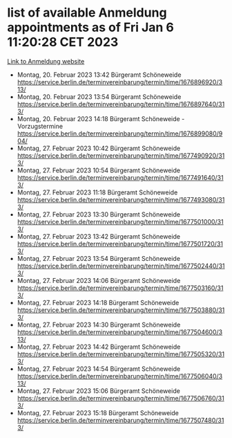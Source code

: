 # list of available Anmeldung appointments as of Fri Jan  6 11:20:28 CET 2023
[Link to Anmeldung website](https://service.berlin.de/terminvereinbarung/termin/tag.php?termin=0&anliegen[]=120686&dienstleisterlist=122210,122217,327316,122219,327312,122227,327314,122231,327346,122243,327348,122252,329742,122260,329745,122262,329748,122254,329751,122271,327278,122273,327274,122277,327276,330436,122280,327294,122282,327290,122284,327292,327539,122291,327270,122285,327266,122286,327264,122296,327268,150230,329760,122301,327282,122297,327286,122294,327284,122312,329763,122314,329775,122304,327330,122311,327334,122309,327332,122281,327352,122279,329772,122276,327324,122274,327326,122267,329766,122246,327318,122251,327320,122257,327322,122208,327298,122226,327300,121362,121364&herkunft=http%3A%2F%2Fservice.berlin.de%2Fdienstleistung%2F120686%2F)
- Montag, 20. Februar 2023 13:42 Bürgeramt Schöneweide https://service.berlin.de/terminvereinbarung/termin/time/1676896920/313/
- Montag, 20. Februar 2023 13:54 Bürgeramt Schöneweide https://service.berlin.de/terminvereinbarung/termin/time/1676897640/313/
- Montag, 20. Februar 2023 14:18 Bürgeramt Schöneweide - Vorzugstermine https://service.berlin.de/terminvereinbarung/termin/time/1676899080/904/
- Montag, 27. Februar 2023 10:42 Bürgeramt Schöneweide https://service.berlin.de/terminvereinbarung/termin/time/1677490920/313/
- Montag, 27. Februar 2023 10:54 Bürgeramt Schöneweide https://service.berlin.de/terminvereinbarung/termin/time/1677491640/313/
- Montag, 27. Februar 2023 11:18 Bürgeramt Schöneweide https://service.berlin.de/terminvereinbarung/termin/time/1677493080/313/
- Montag, 27. Februar 2023 13:30 Bürgeramt Schöneweide https://service.berlin.de/terminvereinbarung/termin/time/1677501000/313/
- Montag, 27. Februar 2023 13:42 Bürgeramt Schöneweide https://service.berlin.de/terminvereinbarung/termin/time/1677501720/313/
- Montag, 27. Februar 2023 13:54 Bürgeramt Schöneweide https://service.berlin.de/terminvereinbarung/termin/time/1677502440/313/
- Montag, 27. Februar 2023 14:06 Bürgeramt Schöneweide https://service.berlin.de/terminvereinbarung/termin/time/1677503160/313/
- Montag, 27. Februar 2023 14:18 Bürgeramt Schöneweide https://service.berlin.de/terminvereinbarung/termin/time/1677503880/313/
- Montag, 27. Februar 2023 14:30 Bürgeramt Schöneweide https://service.berlin.de/terminvereinbarung/termin/time/1677504600/313/
- Montag, 27. Februar 2023 14:42 Bürgeramt Schöneweide https://service.berlin.de/terminvereinbarung/termin/time/1677505320/313/
- Montag, 27. Februar 2023 14:54 Bürgeramt Schöneweide https://service.berlin.de/terminvereinbarung/termin/time/1677506040/313/
- Montag, 27. Februar 2023 15:06 Bürgeramt Schöneweide https://service.berlin.de/terminvereinbarung/termin/time/1677506760/313/
- Montag, 27. Februar 2023 15:18 Bürgeramt Schöneweide https://service.berlin.de/terminvereinbarung/termin/time/1677507480/313/
